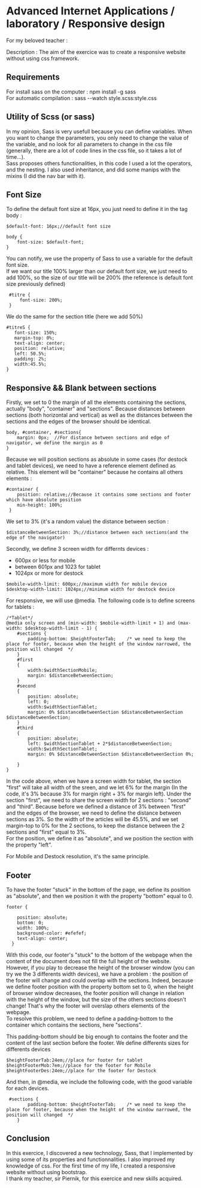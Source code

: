 # Advanced Internet Applications / laboratory / Responsive design

For my beloved teacher :

Description : The aim of the exercice was to create a responsive website without using css framework. 

## Requirements

For install sass on the computer : npm install -g sass  
For automatic compilation : sass --watch style.scss:style.css

## Utility of Scss (or sass) 

In my opinion, Sass is very usefull because you can define variables. When you want to change the parameters, you only need to change the value of the variable, and no look for all parameters to change in the css file (generally, there are a lot of code lines in the css file, so it takes a lot of time...).  
Sass proposes others functionalities, in this code I used a lot the operators, and the nesting. I also used inheritance, and did some manips with the mixins (I did the nav bar with it).

## Font Size

To define the default font size at 16px, you just need to define it in the tag body :
```
$default-font: 16px;//default font size
```
```
body {
    font-size: $default-font;
}
```
You can notify, we use the property of Sass to use a variable for the default font size.  
If we want our title 100% larger than our default font size, we just need to add 100%, so the size of our title will be 200% (the reference is default font size previously defined)
```
 #titre {
     font-size: 200%;
 }
 ```
 We do the same for the section title (here we add 50%)
 ```
#titreS {
    font-size: 150%;
    margin-top: 0%;
    text-align: center;
    position: relative;
    left: 50.5%;
    padding: 2%;
    width:45.5%;
}
```
## Responsive && Blank between sections 

Firstly, we set to 0 the margin of all the elements containing the sections, actually "body", "container" and "sections". Because distances between sections (both horizontal  and  vertical)  as  well  as  the  distances  between  the  sections  and  the  edges  of  the browser should be identical.

```
body, #container, #sections{
    margin: 0px;  //For distance between sections and edge of navigator, we define the margin as 0
}
```
Because we will position sections as absolute in some cases (for destock and tablet devices), we need to have a reference element defined as relative. This element will be "container" because he contains all others elements :
```
#container { 
    position: relative;//Because it contains some sections and footer which have absolute position
    min-height: 100%;
 }
```
We set to 3% (it's a random value) the distance between section :

```
$distanceBetweenSection: 3%;//distance between each sections(and the edge of the navigator)
```
Secondly, we define 3 screen width for differnts devices : 
* 600px or less for mobile  
* between 601px and 1023 for tablet
* 1024px or more for destock

```
$mobile-width-limit: 600px;//maximum width for mobile device
$desktop-width-limit: 1024px;//minimum width for destock device
```

For responsive, we will use @media. The following code is to define screens for tablets :
```
/*Tablet*/
@media only screen and (min-width: $mobile-width-limit + 1) and (max-width: $desktop-width-limit - 1) {
    #sections { 
        padding-bottom: $heightFooterTab;    /* we need to keep the place for footer, because when the height of the window narrowed, the position will changed  */
    }
    #first
    {
        width:$widthSectionMobile;
        margin: $distanceBetweenSection;
    }
    #second
    {
        position: absolute;
        left: 0;
        width:$widthSectionTablet;
        margin: 0% $distanceBetweenSection $distanceBetweenSection $distanceBetweenSection;       
    }
    #third
    {
        position: absolute;
        left: $widthSectionTablet + 2*$distanceBetweenSection;    
        width:$widthSectionTablet;
        margin: 0% $distanceBetweenSection $distanceBetweenSection 0%;

    } 
}

```

In the code above, when we have a screen width for tablet, the section "first" will take all width of the sreen, and we let 6% for the margin (In the code, it's 3% because 3% for margin right + 3% for margin left). Under the section "first", we need to share the screen width for 2 sections : "second" and "third". Because before we defined a distance of 3% between "first" and the edges of the browser, we need to define the distance between sections as 3%. So the width of the articles will be 45.5%, and we set margin-top to 0% for the 2 sections, to keep the distance between the 2 sections and "first" equal to 3%.  
For the position, we define it as "absolute", and we position the section with the property "left".  
  
  
For Mobile and Destock resolution, it's the same principle.  

## Footer

To have the footer "stuck" in the bottom of the page, we define its position as "absolute", and then we position it with the property "bottom" equal to 0. 
```
footer {
   
    position: absolute;
    bottom: 0;
    width: 100%;
    background-color: #efefef;
    text-align: center;
  }
```
With this code, our footer's "stuck" to the bottom of the webpage when  the  content  of  the  document  does  not  fill  the full height of  the  website. However, if you play to decrease the height of the browser window (you can try we the 3 differents width devices), we have a problem : the position of the footer will change and could overlap with the sections. Indeed, because we define footer position with the property bottom set to 0, when the height of browser window decreases, the footer position will change in relation with the height of the window, but the size of the others sections doesn't change! That's why the footer will overslap others elements of the webpage.  
To resolve this problem, we need to define a padding-bottom to the container which contains the sections, here "sections".  

This padding-bottom should be big enough to contains the footer and the content of the last section before the footer.
We define differents sizes for differents devices
```
$heightFooterTab:24em;//place for footer for tablet
$heightFooterMob:7em;//place for the footer for Mobile
$heightFooterDes:24em;//place for the footer for Destock
```
And then, in @media, we include the following code, with the good variable for each devices.
```
 #sections { 
        padding-bottom: $heightFooterTab;    /* we need to keep the place for footer, because when the height of the window narrowed, the position will changed  */
    }
 ```
## Conclusion

In this exercice, I discovered a new technology, Sass, that I implemented by using some of its properties and functionnalities. I also improved my knowledge of css. For the first time of my life, I created a responsive website without using bootstrap.   
I thank my teacher, sir Piernik, for this exercice and new skills acquired.
